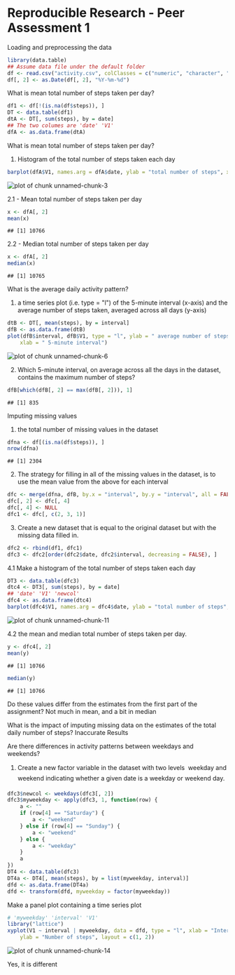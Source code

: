 Reproducible Research - Peer Assessment 1
========================================================

Loading and preprocessing the data


```r
library(data.table)
## Assume data file under the default folder
df <- read.csv("activity.csv", colClasses = c("numeric", "character", "numeric"))
df[, 2] <- as.Date(df[, 2], "%Y-%m-%d")
```


What is mean total number of steps taken per day?


```r
df1 <- df[!(is.na(df$steps)), ]
DT <- data.table(df1)
dtA <- DT[, sum(steps), by = date]
## The two columes are 'date' 'V1'
dfA <- as.data.frame(dtA)
```


What is mean total number of steps taken per day?

1. Histogram of the total number of steps taken each day

```r
barplot(dfA$V1, names.arg = dfA$date, ylab = "total number of steps", xlab = " days")
```

![plot of chunk unnamed-chunk-3](figure/unnamed-chunk-3.png) 


2.1 - Mean total number of steps taken per day

```r
x <- dfA[, 2]
mean(x)
```

```
## [1] 10766
```

 
2.2 - Median total number of steps taken per day

```r
x <- dfA[, 2]
median(x)
```

```
## [1] 10765
```



What is the average daily activity pattern?

1.  a time series plot (i.e. type = "l") of the 5-minute interval (x-axis) and the average number of steps taken, averaged across all days (y-axis)

```r
dtB <- DT[, mean(steps), by = interval]
dfB <- as.data.frame(dtB)
plot(dfB$interval, dfB$V1, type = "l", ylab = " average number of steps taken", 
    xlab = " 5-minute interval")
```

![plot of chunk unnamed-chunk-6](figure/unnamed-chunk-6.png) 


2.  Which 5-minute interval, on average across all the days in the dataset, contains the maximum number of steps?


```r
dfB[which(dfB[, 2] == max(dfB[, 2])), 1]
```

```
## [1] 835
```



Imputing missing values

1.  the total number of missing values in the dataset

```r
dfna <- df[(is.na(df$steps)), ]
nrow(dfna)
```

```
## [1] 2304
```



2. The strategy for filling in all of the missing values in the dataset, is to use the mean value from the above for each interval

```r
dfc <- merge(dfna, dfB, by.x = "interval", by.y = "interval", all = FALSE)
dfc[, 2] <- dfc[, 4]
dfc[, 4] <- NULL
dfc1 <- dfc[, c(2, 3, 1)]
```


3.  Create a new dataset that is equal to the original dataset but with the missing data filled in.

```r
dfc2 <- rbind(df1, dfc1)
dfc3 <- dfc2[order(dfc2$date, dfc2$interval, decreasing = FALSE), ]
```



4.1  Make a histogram of the total number of steps taken each day 

```r
DT3 <- data.table(dfc3)
dtc4 <- DT3[, sum(steps), by = date]
## 'date' 'V1' 'newcol'
dfc4 <- as.data.frame(dtc4)
barplot(dfc4$V1, names.arg = dfc4$date, ylab = "total number of steps", xlab = " days")
```

![plot of chunk unnamed-chunk-11](figure/unnamed-chunk-11.png) 



4.2  the mean and median total number of steps taken per day. 

```r
y <- dfc4[, 2]
mean(y)
```

```
## [1] 10766
```

```r
median(y)
```

```
## [1] 10766
```


Do these values differ from the estimates from the first part of the assignment? 
Not much in mean, and a bit in median

What is the impact of imputing missing data on the estimates of the total daily number of steps?
Inaccurate Results

Are there differences in activity patterns between weekdays and weekends?
1.  Create a new factor variable in the dataset with two levels  weekday and weekend indicating whether a given date is a weekday or weekend day.


```r
dfc3$newcol <- weekdays(dfc3[, 2])
dfc3$myweekday <- apply(dfc3, 1, function(row) {
    a <- ""
    if (row[4] == "Saturday") {
        a <- "weekend"
    } else if (row[4] == "Sunday") {
        a <- "weekend"
    } else {
        a <- "weekday"
    }
    a
})
DT4 <- data.table(dfc3)
DT4a <- DT4[, mean(steps), by = list(myweekday, interval)]
dfd <- as.data.frame(DT4a)
dfd <- transform(dfd, myweekday = factor(myweekday))
```


Make a panel plot containing a time series plot 

```r
# 'myweekday' 'interval' 'V1'
library("lattice")
xyplot(V1 ~ interval | myweekday, data = dfd, type = "l", xlab = "Interval", 
    ylab = "Number of steps", layout = c(1, 2))
```

![plot of chunk unnamed-chunk-14](figure/unnamed-chunk-14.png) 


Yes, it is different
